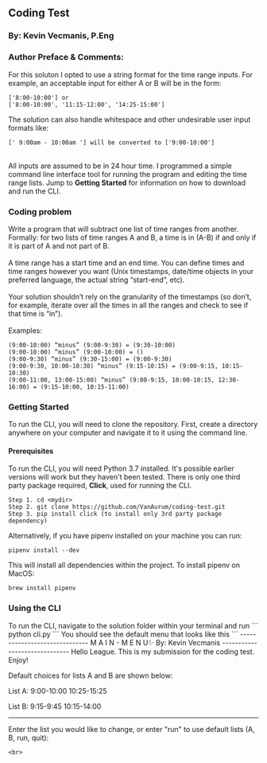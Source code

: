 <h2>Coding Test</h2>
<h3>By: Kevin Vecmanis, P.Eng</h3>
<h3>Author Preface & Comments:</h3>
For this soluton I opted to use a string format for the time range inputs. For example, an acceptable input for either A or B will be in the form:
<br>

```
['8:00-10:00'] or
['8:00-10:00', '11:15-12:00', '14:25-15:00']
```

The solution can also handle whitespace and other undesirable user input formats like: 
<br>

```
[' 9:00am - 10:00am '] will be converted to ['9:00-10:00']
```

<br>
All inputs are assumed to be in 24 hour time.  I programmed a simple command line interface tool for running the program and editing the time range lists.  Jump to <b>Getting Started</b> for information on how to download and run the CLI.

<h3>Coding problem</h3>

Write a program that will subtract one list of time ranges from another. Formally: for two lists of time ranges A and B, a time is in (A-B) if and only if it is part of A and not part of B.
<br>
<br>
A time range has a start time and an end time. You can define times and time ranges however you want (Unix timestamps, date/time objects in your preferred language, the actual string “start-end”, etc).
<br>
<br>
Your solution shouldn’t rely on the granularity of the timestamps (so don’t, for example, iterate over all the times in all the ranges and check to see if that time is “in”).
<br>
<br>
Examples:<br>
```
(9:00-10:00) “minus” (9:00-9:30) = (9:30-10:00)
(9:00-10:00) “minus” (9:00-10:00) = ()
(9:00-9:30) “minus” (9:30-15:00) = (9:00-9:30)
(9:00-9:30, 10:00-10:30) “minus” (9:15-10:15) = (9:00-9:15, 10:15-10:30)
(9:00-11:00, 13:00-15:00) “minus” (9:00-9:15, 10:00-10:15, 12:30-16:00) = (9:15-10:00, 10:15-11:00)
```
<h3>Getting Started</h3>
To run the CLI, you will need to clone the repository.  First, create a directory anywhere on your computer and navigate it to it using the command line. 

<h4>Prerequisites</h4>
To run the CLI, you will need Python 3.7 installed.  It's possible earlier versions will work but they haven't been tested. There is only one third party package required, <b>Click</b>, used for running the CLI. 

```
Step 1. cd <mydir>
Step 2. git clone https://github.com/VanAurum/coding-test.git
Step 3. pip install click (to install only 3rd party package dependency)
```
Alternatively, if you have pipenv installed on your machine you can run:
```
pipenv install --dev
```
This will install all dependencies within the project. To install pipenv on MacOS:
```
brew install pipenv
```
<h3>Using the CLI</h3>
To run the CLI, navigate to the solution folder within your terminal and run
```
python cli.py
```
You should see the default menu that looks like this
```
------------------------------
   M A I N - M E N U✨
  By: Kevin Vecmanis
------------------------------
Hello League. This is my submission 
for the coding test. Enjoy!

Default choices for lists A and B are shown below:

List A:
9:00-10:00
10:25-15:25

List B:
9:15-9:45
10:15-14:00

------------------------------
Enter the list you would like to 
change, or enter "run" to use default lists (A, B, run, quit):
```
<br>